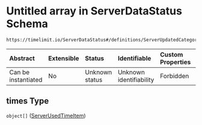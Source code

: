 # Untitled array in ServerDataStatus Schema

```txt
https://timelimit.io/ServerDataStatus#/definitions/ServerUpdatedCategoryUsedTimes/properties/times
```



| Abstract            | Extensible | Status         | Identifiable            | Custom Properties | Additional Properties | Access Restrictions | Defined In                                                                            |
| :------------------ | :--------- | :------------- | :---------------------- | :---------------- | :-------------------- | :------------------ | :------------------------------------------------------------------------------------ |
| Can be instantiated | No         | Unknown status | Unknown identifiability | Forbidden         | Allowed               | none                | [ServerDataStatus.schema.json\*](ServerDataStatus.schema.json "open original schema") |

## times Type

`object[]` ([ServerUsedTimeItem](serverdatastatus-definitions-serverusedtimeitem.md))
